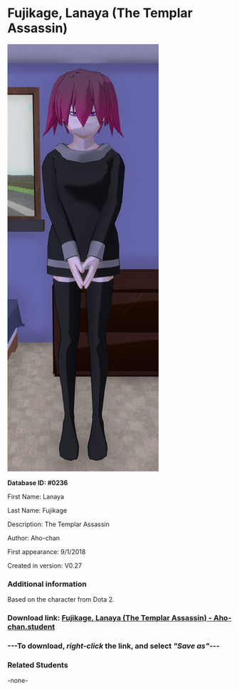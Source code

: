 # Fujikage, Lanaya (The Templar Assassin)

<img src="../../Files/Images/Fujikage, Lanaya (The Templar Assassin).png" title="Fujikage, Lanaya (The Templar Assassin) - Aho-chan">

**Database ID: #0236**

First Name: Lanaya

Last Name: Fujikage

Description: The Templar Assassin

Author: Aho-chan

First appearance: 9/1/2018

Created in version: V0.27

### Additional information

Based on the character from Dota 2.

### Download link: <a href="https://raw.githubusercontent.com/Arbiter1223/Daigaku-Gurashi-Custom-Students/master/Files/Student%20Files/Fujikage%2C%20Lanaya%20(The%20Templar%20Assassin)%20-%20Aho-chan.student">Fujikage, Lanaya (The Templar Assassin) - Aho-chan.student</a>

### ---**To download, _right-click_ the link, and select _"Save as"_**---

### Related Students

-none-
